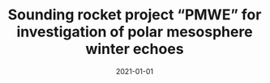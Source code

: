 ---
title: "Sounding rocket project “PMWE” for investigation of polar mesosphere winter echoes"
collection: publications
permalink: /publication/2021-strelnikov
date: 2021-01-01
venue: 'Journal of Atmospheric and Solar-Terrestrial Physics'
link: 'https://doi.org/10.1016/j.icarus.2020.114212'
citation: "<b>G. Giono</b> and L. Roth, “Io's SO2 atmosphere from HST Lyman-alpha images: 1997 to 2018.”, <i>Icarus</i>,  Volume 359, Issue 1,  (2021), doi:10.1016/j.icarus.2020.114212"
---